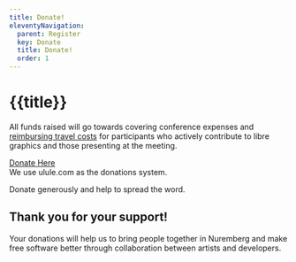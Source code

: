 ```yaml
---
title: Donate!
eleventyNavigation:
  parent: Register
  key: Donate
  title: Donate!
  order: 1
---
```


# {{title}}

All funds raised will go towards covering conference expenses and
[reimbursing travel costs]({{rootPath}}/reimbursement) for participants
who actively contribute to libre graphics and those presenting at the meeting.

<div class="call_for_action">
<a href="https://www.ulule.com/lgm25nbg/">Donate Here</a><br />
We use ulule.com as the donations system.
</div>

Donate generously and help to spread the word.

## Thank you for your support!

Your donations will help us to bring people together in Nuremberg and make
free software better through collaboration between artists and developers.

